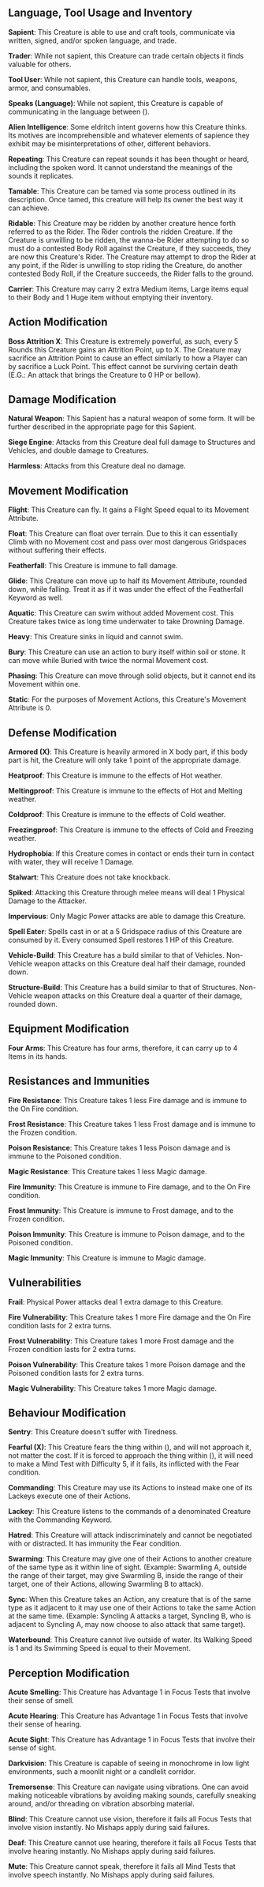 ## Language, Tool Usage and Inventory
**Sapient**: This Creature is able to use and craft tools, communicate via written, signed, and/or spoken language, and trade.

**Trader**: While not sapient, this Creature can trade certain objects it finds valuable for others.

**Tool User**: While not sapient, this Creature can handle tools, weapons, armor, and consumables.

**Speaks (Language)**: While not sapient, this Creature is capable of communicating in the language between ().

**Alien Intelligence**: Some eldritch intent governs how this Creature thinks. Its motives are incomprehensible and whatever elements of sapience they exhibit may be misinterpretations of other, different behaviors.

**Repeating**: This Creature can repeat sounds it has been thought or heard, including the spoken word. It cannot understand the meanings of the sounds it replicates.

**Tamable**: This Creature can be tamed via some process outlined in its description. Once tamed, this creature will help its owner the best way it can achieve.

**Ridable**: This Creature may be ridden by another creature hence forth referred to as the Rider. The Rider controls the ridden Creature. If the Creature is unwilling to be ridden, the wanna-be Rider attempting to do so must do a contested Body Roll against the Creature, if they succeeds, they are now this Creature's Rider. The Creature may attempt to drop the Rider at any point, if the Rider is unwilling to stop riding the Creature, do another contested Body Roll, if the Creature succeeds, the Rider falls to the ground.

**Carrier**: This Creature may carry 2 extra Medium items, Large items equal to their Body and 1 Huge item without emptying their inventory.

## Action Modification
**Boss Attrition X**: This Creature is extremely powerful, as such, every 5 Rounds this Creature gains an Attrition Point, up to X. The Creature may sacrifice an Attrition Point to cause an effect similarly to how a Player can by sacrifice a Luck Point. This effect cannot be surviving certain death (E.G.: An attack that brings the Creature to 0 HP or bellow).

## Damage Modification
**Natural Weapon**: This Sapient has a natural weapon of some form. It will be further described in the appropriate page for this Sapient.

**Siege Engine**: Attacks from this Creature deal full damage to Structures and Vehicles, and double damage to Creatures.

**Harmless**: Attacks from this Creature deal no damage.

## Movement Modification
**Flight**: This Creature can fly. It gains a Flight Speed equal to its Movement Attribute.

**Float**: This Creature can float over terrain. Due to this it can essentially Climb with no Movement cost and pass over most dangerous Gridspaces without suffering their effects.

**Featherfall**: This Creature is immune to fall damage.

**Glide**: This Creature can move up to half its Movement Attribute, rounded down, while falling. Treat it as if it was under the effect of the Featherfall Keyword as well.

**Aquatic**: This Creature can swim without added Movement cost. This Creature takes twice as long time underwater to take Drowning Damage.

**Heavy**: This Creature sinks in liquid and cannot swim.

**Bury**: This Creature can use an action to bury itself within soil or stone. It can move while Buried with twice the normal Movement cost.

**Phasing**: This Creature can move through solid objects, but it cannot end its Movement within one.

**Static**: For the purposes of Movement Actions, this Creature's Movement Attribute is 0.

## Defense Modification
**Armored (X)**: This Creature is heavily armored in X body part, if this body part is hit, the Creature will only take 1 point of the appropriate damage.

**Heatproof**: This Creature is immune to the effects of Hot weather.

**Meltingproof**: This Creature is immune to the effects of Hot and Melting weather.

**Coldproof**: This Creature is immune to the effects of Cold weather.

**Freezingproof**: This Creature is immune to the effects of Cold and Freezing weather.

**Hydrophobia**: If this Creature comes in contact or ends their turn in contact with water, they will receive 1 Damage.

**Stalwart**: This Creature does not take knockback.

**Spiked**: Attacking this Creature through melee means will deal 1 Physical Damage to the Attacker.

**Impervious**: Only Magic Power attacks are able to damage this Creature.

**Spell Eater**: Spells cast in or at a 5 Gridspace radius of this Creature are consumed by it. Every consumed Spell restores 1 HP of this Creature.

**Vehicle-Build**: This Creature has a build similar to that of Vehicles. Non-Vehicle weapon attacks on this Creature deal half their damage, rounded down.

**Structure-Build**: This Creature has a build similar to that of Structures. Non-Vehicle weapon attacks on this Creature deal a quarter of their damage, rounded down.

## Equipment Modification
**Four Arms**: This Creature has four arms, therefore, it can carry up to 4 Items in its hands.

## Resistances and Immunities
**Fire Resistance**: This Creature takes 1 less Fire damage and is immune to the On Fire condition.

**Frost Resistance**: This Creature takes 1 less Frost damage and is immune to the Frozen condition.

**Poison Resistance**: This Creature takes 1 less Poison damage and is immune to the Poisoned condition.

**Magic Resistance**: This Creature takes 1 less Magic damage.

**Fire Immunity**: This Creature is immune to Fire damage, and to the On Fire condition.

**Frost Immunity**: This Creature is immune to Frost damage, and to the Frozen condition.

**Poison Immunity**: This Creature is immune to Poison damage, and to the Poisoned condition.

**Magic Immunity**: This Creature is immune to Magic damage.

## Vulnerabilities
**Frail**: Physical Power attacks deal 1 extra damage to this Creature.

**Fire Vulnerability**: This Creature takes 1 more Fire damage and the On Fire condition lasts for 2 extra turns.

**Frost Vulnerability**: This Creature takes 1 more Frost damage and the Frozen condition lasts for 2 extra turns.

**Poison Vulnerability**: This Creature takes 1 more Poison damage and the Poisoned condition lasts for 2 extra turns.

**Magic Vulnerability**: This Creature takes 1 more Magic damage.

## Behaviour Modification
**Sentry**: This Creature doesn't suffer with Tiredness.

**Fearful (X)**: This Creature fears the thing within (), and will not approach it, not matter the cost. If it is forced to approach the thing within (), it will need to make a Mind Test with Difficulty 5, if it fails, its inflicted with the Fear condition.

**Commanding**: This Creature may use its Actions to instead make one of its Lackeys execute one of their Actions.

**Lackey**: This Creature listens to the commands of a denominated Creature with the Commanding Keyword.

**Hatred**: This Creature will attack indiscriminately and cannot be negotiated with or distracted. It has immunity the Fear condition.

**Swarming**: This Creature may give one of their Actions to another creature of the same type as it within line of sight. (Example: Swarmling A, outside the range of their target, may give Swarmling B, inside the range of their target, one of their Actions, allowing Swarmling B to attack).

**Sync**: When this Creature takes an Action, any creature that is of the same type as it adjacent to it may use one of their Actions to take the same Action at the same time. (Example: Syncling A attacks a target, Syncling B, who is adjacent to Syncling A, may now choose to also attack that same target).

**Waterbound**: This Creature cannot live outside of water. Its Walking Speed is 1 and its Swimming Speed is equal to their Movement.

## Perception Modification
**Acute Smelling**: This Creature has Advantage 1 in Focus Tests that involve their sense of smell.

**Acute Hearing**: This Creature has Advantage 1 in Focus Tests that involve their sense of hearing.

**Acute Sight**: This Creature has Advantage 1 in Focus Tests that involve their sense of sight.

**Darkvision**: This Creature is capable of seeing in monochrome in low light environments, such a moonlit night or a candlelit corridor.

**Tremorsense**: This Creature can navigate using vibrations. One can avoid making noticeable vibrations by avoiding making sounds, carefully sneaking around, and/or threading on vibration absorbing material.

**Blind**: This Creature cannot use vision, therefore it fails all Focus Tests that involve vision instantly. No Mishaps apply during said failures.

**Deaf**: This Creature cannot use hearing, therefore it fails all Focus Tests that involve hearing instantly. No Mishaps apply during said failures.

**Mute**: This Creature cannot speak, therefore it fails all Mind Tests that involve speech instantly. No Mishaps apply during said failures.